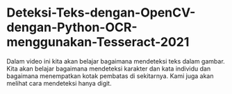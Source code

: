 # Deteksi-Teks-dengan-OpenCV-dengan-Python-OCR-menggunakan-Tesseract-2021
Dalam video ini kita akan belajar bagaimana mendeteksi teks dalam gambar. Kita akan belajar bagaimana mendeteksi karakter dan kata individu dan bagaimana menempatkan kotak pembatas di sekitarnya. Kami juga akan melihat cara mendeteksi hanya digit.
